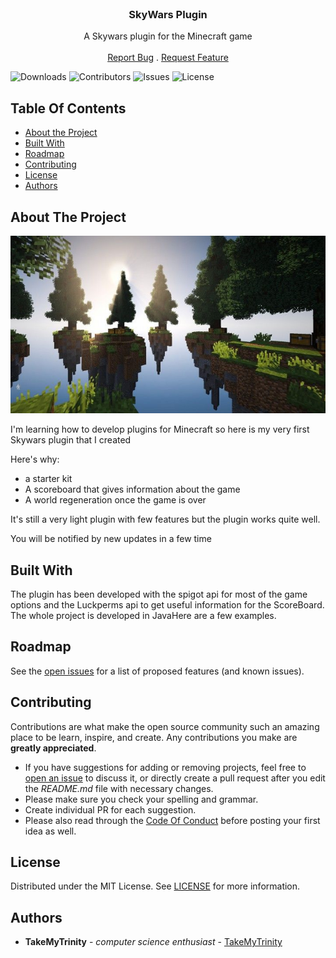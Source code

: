 <br/>
<p align="center">
  <h3 align="center">SkyWars Plugin</h3>

  <p align="center">
    A Skywars plugin for the Minecraft game
    <br/>
    <br/>
    <a href="https://github.com/TakeMyTrinity/SkyWarsPlugin/issues">Report Bug</a>
    .
    <a href="https://github.com/TakeMyTrinity/SkyWarsPlugin/issues">Request Feature</a>
  </p>
</p>

![Downloads](https://img.shields.io/github/downloads/TakeMyTrinity/SkyWarsPlugin/total) ![Contributors](https://img.shields.io/github/contributors/TakeMyTrinity/SkyWarsPlugin?color=dark-green) ![Issues](https://img.shields.io/github/issues/TakeMyTrinity/SkyWarsPlugin) ![License](https://img.shields.io/github/license/TakeMyTrinity/SkyWarsPlugin) 

## Table Of Contents

* [About the Project](#about-the-project)
* [Built With](#built-with)
* [Roadmap](#roadmap)
* [Contributing](#contributing)
* [License](#license)
* [Authors](#authors)

## About The Project

![Screen Shot](images/skywars.jpg)

I'm learning how to develop plugins for Minecraft so here is my very first Skywars plugin that I created

Here's why:

* a starter kit
* A scoreboard that gives information about the game
* A world regeneration once the game is over

It's still a very light plugin with few features but the plugin works quite well.

You will be notified by new updates in a few time

## Built With

The plugin has been developed with the spigot api for most of the game options and the Luckperms api to get useful information for the ScoreBoard. The whole project is developed in JavaHere are a few examples.

## Roadmap

See the [open issues](https://github.com/TakeMyTrinity/SkyWarsPlugin/issues) for a list of proposed features (and known issues).

## Contributing

Contributions are what make the open source community such an amazing place to be learn, inspire, and create. Any contributions you make are **greatly appreciated**.
* If you have suggestions for adding or removing projects, feel free to [open an issue](https://github.com/TakeMyTrinity/SkyWarsPlugin/issues/new) to discuss it, or directly create a pull request after you edit the *README.md* file with necessary changes.
* Please make sure you check your spelling and grammar.
* Create individual PR for each suggestion.
* Please also read through the [Code Of Conduct](https://github.com/TakeMyTrinity/SkyWarsPlugin/blob/main/CODE_OF_CONDUCT.md) before posting your first idea as well.


## License

Distributed under the MIT License. See [LICENSE](https://github.com/TakeMyTrinity/SkyWarsPlugin/blob/main/LICENSE.md) for more information.

## Authors

* **TakeMyTrinity** - *computer science enthusiast* - [TakeMyTrinity](https://github.com/TakeMyTrinity)
